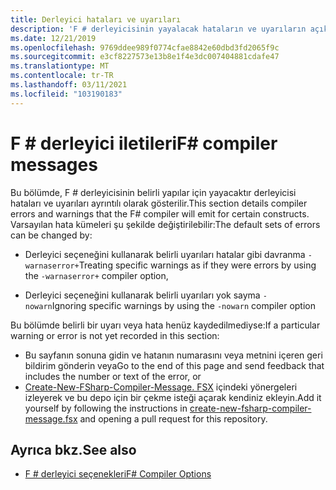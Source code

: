 ```yaml
---
title: Derleyici hataları ve uyarıları
description: 'F # derleyicisinin yayalacak hataların ve uyarıların açıklamaları ve çözümleri'
ms.date: 12/21/2019
ms.openlocfilehash: 9769ddee989f0774cfae8842e60dbd3fd2065f9c
ms.sourcegitcommit: e3cf8227573e13b8e1f4e3dc007404881cdafe47
ms.translationtype: MT
ms.contentlocale: tr-TR
ms.lasthandoff: 03/11/2021
ms.locfileid: "103190183"
---
```

# <a name="f-compiler-messages"></a><span data-ttu-id="76000-103">F # derleyici iletileri</span><span class="sxs-lookup"><span data-stu-id="76000-103">F# compiler messages</span></span>

<span data-ttu-id="76000-104">Bu bölümde, F # derleyicisinin belirli yapılar için yayacaktır derleyicisi hataları ve uyarıları ayrıntılı olarak gösterilir.</span><span class="sxs-lookup"><span data-stu-id="76000-104">This section details compiler errors and warnings that the F# compiler will emit for certain constructs.</span></span> <span data-ttu-id="76000-105">Varsayılan hata kümeleri şu şekilde değiştirilebilir:</span><span class="sxs-lookup"><span data-stu-id="76000-105">The default sets of errors can be changed by:</span></span>

- <span data-ttu-id="76000-106">Derleyici seçeneğini kullanarak belirli uyarıları hatalar gibi davranma `-warnaserror+`</span><span class="sxs-lookup"><span data-stu-id="76000-106">Treating specific warnings as if they were errors by using the `-warnaserror+` compiler option,</span></span>

- <span data-ttu-id="76000-107">Derleyici seçeneğini kullanarak belirli uyarıları yok sayma `-nowarn`</span><span class="sxs-lookup"><span data-stu-id="76000-107">Ignoring specific warnings by using the `-nowarn` compiler option</span></span>

<span data-ttu-id="76000-108">Bu bölümde belirli bir uyarı veya hata henüz kaydedilmediyse:</span><span class="sxs-lookup"><span data-stu-id="76000-108">If a particular warning or error is not yet recorded in this section:</span></span>

- <span data-ttu-id="76000-109">Bu sayfanın sonuna gidin ve hatanın numarasını veya metnini içeren geri bildirim gönderin veya</span><span class="sxs-lookup"><span data-stu-id="76000-109">Go to the end of this page and send feedback that includes the number or text of the error, or</span></span>
- <span data-ttu-id="76000-110">[Create-New-FSharp-Compiler-Message. FSX](https://github.com/dotnet/docs/blob/main/docs/fsharp/language-reference/compiler-messages/util/create-new-fsharp-compiler-message.fsx) içindeki yönergeleri izleyerek ve bu depo için bir çekme isteği açarak kendiniz ekleyin.</span><span class="sxs-lookup"><span data-stu-id="76000-110">Add it yourself by following the instructions in [create-new-fsharp-compiler-message.fsx](https://github.com/dotnet/docs/blob/main/docs/fsharp/language-reference/compiler-messages/util/create-new-fsharp-compiler-message.fsx) and opening a pull request for this repository.</span></span>

## <a name="see-also"></a><span data-ttu-id="76000-111">Ayrıca bkz.</span><span class="sxs-lookup"><span data-stu-id="76000-111">See also</span></span>

- [<span data-ttu-id="76000-112">F # derleyici seçenekleri</span><span class="sxs-lookup"><span data-stu-id="76000-112">F# Compiler Options</span></span>](../compiler-options.md)
